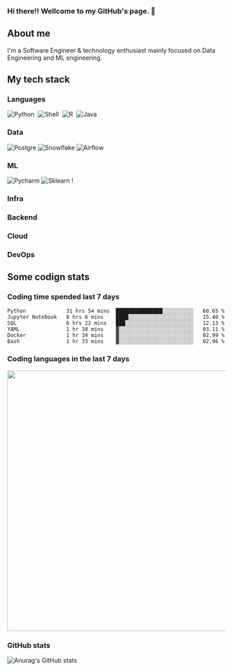 ### Hi there!! Wellcome to my GitHub's page. 👋

## About me

I'm a Software Engineer & technology enthusiast mainly focused on Data Engineering and ML engineering.

## My tech stack

### Languages

![Python](https://img.shields.io/badge/Python-1C405C?style=for-the-badge&logo=python)&nbsp; ![Shell](https://img.shields.io/badge/Shell_Script-121011?style=for-the-badge&logo=gnu-bash&logoColor=white)&nbsp; 	![R](https://img.shields.io/badge/R-276DC3?style=for-the-badge&logo=r&logoColor=white)&nbsp; ![Java](https://img.shields.io/badge/Java-ED8B00?style=for-the-badge&logo=java&logoColor=white)

### Data
![Postgre](https://img.shields.io/badge/PostgreSQL-316192?style=for-the-badge&logo=postgresql&logoColor=white)&nbsp;![Snowflake](https://img.shields.io/badge/Snowflake-5BB4F7?style=for-the-badge&logo=snowflake&logoColor=white)&nbsp;![Airflow](https://img.shields.io/badge/Airflow-5BB4F7?style=for-the-badge&logo=airflow&logoColor=white)&nbsp;

### ML
![Pycharm](https://img.shields.io/badge/PyTorch-316192?style=for-the-badge&logo=pytorch&logoColor=FF0000)&nbsp;![Sklearn](https://img.shields.io/badge/Sklearn-5BB4F7?style=for-the-badge&logo=scikit-learn&logoColor=FF9A00)&nbsp;!
### Infra

### Backend

### Cloud

### DevOps




## Some codign stats

### Coding time spended last 7 days

<!--START_SECTION:waka-->

```text
Python             31 hrs 54 mins  ███████████████░░░░░░░░░░   60.65 %
Jupyter Notebook   8 hrs 6 mins    ████░░░░░░░░░░░░░░░░░░░░░   15.40 %
SQL                6 hrs 22 mins   ███░░░░░░░░░░░░░░░░░░░░░░   12.13 %
YAML               1 hr 38 mins    ▓░░░░░░░░░░░░░░░░░░░░░░░░   03.11 %
Docker             1 hr 34 mins    ▓░░░░░░░░░░░░░░░░░░░░░░░░   02.99 %
Bash               1 hr 33 mins    ▓░░░░░░░░░░░░░░░░░░░░░░░░   02.96 %
```

<!--END_SECTION:waka-->

### Coding languages in the last 7 days

<img src="https://wakatime.com/share/@QuantumA/fc1cfcd9-4c6f-41e9-9c18-f86f6df42a11.svg?sanitize=true" width="600">

### GitHub stats
![Anurag's GitHub stats](https://github-readme-stats.vercel.app/api?username=QuantumA&show_icons=true&theme=algolia&count_private=true)


<!--

**QuantumA/QuantumA** is a ✨ _special_ ✨ repository because its `README.md` (this file) appears on your GitHub profile.

Here are some ideas to get you started:

- 🔭 I’m currently working on ...
- 🌱 I’m currently learning ...
- 👯 I’m looking to collaborate on ...
- 🤔 I’m looking for help with ...
- 💬 Ask me about ...
- 📫 How to reach me: ...
- 😄 Pronouns: ...
- ⚡ Fun fact: ...
-->



